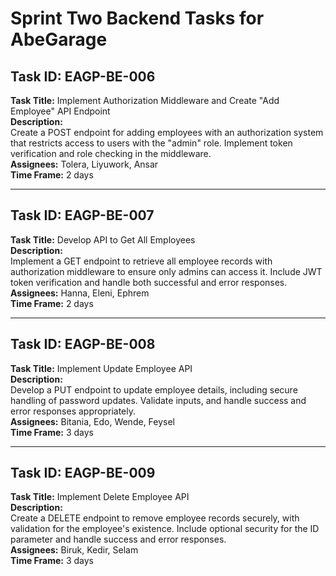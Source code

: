 # Sprint Two Backend Tasks for AbeGarage

## Task ID: EAGP-BE-006
**Task Title:** Implement Authorization Middleware and Create "Add Employee" API Endpoint  
**Description:**  
Create a POST endpoint for adding employees with an authorization system that restricts access to users with the "admin" role. Implement token verification and role checking in the middleware.  
**Assignees:** Tolera, Liyuwork, Ansar  
**Time Frame:** 2 days  

---

## Task ID: EAGP-BE-007
**Task Title:** Develop API to Get All Employees  
**Description:**  
Implement a GET endpoint to retrieve all employee records with authorization middleware to ensure only admins can access it. Include JWT token verification and handle both successful and error responses.  
**Assignees:** Hanna, Eleni, Ephrem  
**Time Frame:** 2 days  

---

## Task ID: EAGP-BE-008
**Task Title:** Implement Update Employee API  
**Description:**  
Develop a PUT endpoint to update employee details, including secure handling of password updates. Validate inputs, and handle success and error responses appropriately.  
**Assignees:** Bitania, Edo, Wende, Feysel  
**Time Frame:** 3 days  

---

## Task ID: EAGP-BE-009
**Task Title:** Implement Delete Employee API  
**Description:**  
Create a DELETE endpoint to remove employee records securely, with validation for the employee's existence. Include optional security for the ID parameter and handle success and error responses.  
**Assignees:** Biruk, Kedir, Selam  
**Time Frame:** 3 days  
